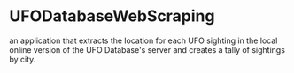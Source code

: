 # UFODatabaseWebScraping
an application that extracts the location for each UFO sighting in the local online version of the UFO Database's server and creates a tally of sightings by city.
